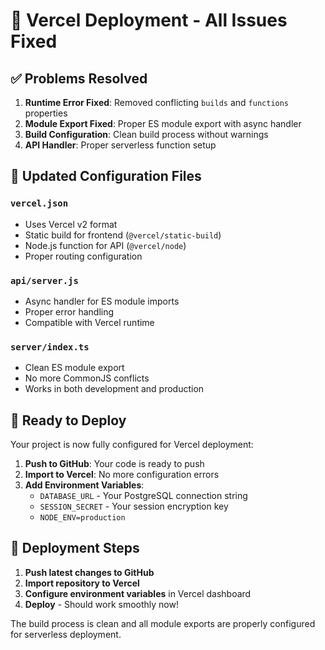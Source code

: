 # 🚀 Vercel Deployment - All Issues Fixed

## ✅ Problems Resolved

1. **Runtime Error Fixed**: Removed conflicting `builds` and `functions` properties
2. **Module Export Fixed**: Proper ES module export with async handler
3. **Build Configuration**: Clean build process without warnings
4. **API Handler**: Proper serverless function setup

## 📁 Updated Configuration Files

### `vercel.json`
- Uses Vercel v2 format
- Static build for frontend (`@vercel/static-build`)
- Node.js function for API (`@vercel/node`)
- Proper routing configuration

### `api/server.js`
- Async handler for ES module imports
- Proper error handling
- Compatible with Vercel runtime

### `server/index.ts`
- Clean ES module export
- No more CommonJS conflicts
- Works in both development and production

## 🚀 Ready to Deploy

Your project is now fully configured for Vercel deployment:

1. **Push to GitHub**: Your code is ready to push
2. **Import to Vercel**: No more configuration errors
3. **Add Environment Variables**:
   - `DATABASE_URL` - Your PostgreSQL connection string
   - `SESSION_SECRET` - Your session encryption key
   - `NODE_ENV=production`

## 🎯 Deployment Steps

1. **Push latest changes to GitHub**
2. **Import repository to Vercel**
3. **Configure environment variables** in Vercel dashboard
4. **Deploy** - Should work smoothly now!

The build process is clean and all module exports are properly configured for serverless deployment.